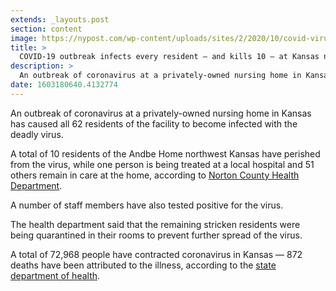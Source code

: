 ```yaml
--- 
extends: _layouts.post 
section: content 
image: https://nypost.com/wp-content/uploads/sites/2/2020/10/covid-virus-43-1.jpg?quality=90&strip=all&w=1200 
title: > 
  COVID-19 outbreak infects every resident — and kills 10 — at Kansas nursing home 
description: > 
  An outbreak of coronavirus at a privately-owned nursing home in Kansas has caused all 62 residents of the facility to become infected with the deadly virus.A total of 10 residents of the Andbe Home northwest Kansas have perished from the virus, while one person is being treated at a local hospital and 51 others remain in care at the home, according to Norton County Health Department.A number of staff members have also tested positive for the virus.The health department said that the remaining stricken residents were being quarantined in their rooms to prevent further spread of the virus.A total of 72,968 people have contracted coronavirus in Kansas — 872 deaths have been attributed to the illness, according to the state department of health. 
date: 1603180640.4132774 
--- 
```

<div><p>An outbreak of coronavirus at a privately-owned nursing home in Kansas has caused all 62 residents of the facility to become infected with the deadly virus.</p>
<p>A total of 10 residents of the Andbe Home northwest Kansas have perished from the virus, while one person is being treated at a local hospital and 51 others remain in care at the home, according to <a href="https://www.facebook.com/NortonCountyHealthDeptandHomeHealth/photos/a.1207179892627142/3751157051562734/">Norton County Health Department</a>.</p>
<p>A number of staff members have also tested positive for the virus.</p>
<p>The health department said that the remaining stricken residents were being quarantined in their rooms to prevent further spread of the virus.</p>
<p>A total of 72,968 people have contracted coronavirus in Kansas &#8212; 872 deaths have been attributed to the illness, according to the <a href="https://www.coronavirus.kdheks.gov/160/COVID-19-in-Kansas">state department of health</a>.</p>
			</div>